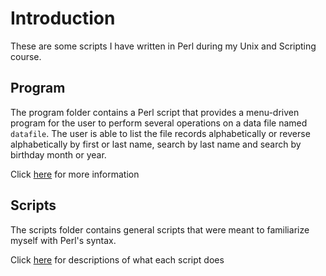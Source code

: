 # Introduction

These are some scripts I have written in Perl during my Unix and Scripting course.

## Program

The program folder contains a Perl script that provides a menu-driven program for the user to perform several operations on a data file named `datafile`. The user is able to list the file records alphabetically or reverse alphabetically by first or last name, search by last name and search by birthday month or year.

Click [here](program/) for more information

## Scripts

The scripts folder contains general scripts that were meant to familiarize myself with Perl's syntax.

Click [here](scripts/) for descriptions of what each script does